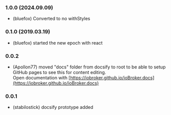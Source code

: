 ### 1.0.0 (2024.09.09)
* (bluefox) Converted to no withStyles

### 0.1.0 (2019.03.19)
* (bluefox) started the new epoch with react

### 0.0.2
* (Apollon77) moved "docs" folder from docsify to root to be able to setup GitHub 
pages to see this for content editing.  
Open documentation with [https://iobroker.github.io/ioBroker.docs](https://iobroker.github.io/ioBroker.docs)

### 0.0.1
* (stabilostick) docsify prototype added
